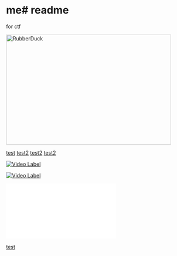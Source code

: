 # me# readme
for ctf

<img src="../../flag" width="450px" height="300px" title="px(픽셀) 크기 설정" alt="RubberDuck"></img><br/>

[test](Documentation/giteveryday.txt, "google link")
[test2](flag.txt, "google link")
[test2](../../../../../../../../../../../../../flag.txt, "google link")
[test2](../../../../../../../../../../../../../readme.md, "google link")


[![Video Label](http://img.youtube.com/vi/uLR1RNqJ1Mw/0.jpg)](https://youtu.be/uLR1RNqJ1Mw?t=0s)

[![Video Label](../../../../../../../../../../../../../../flag)](../../../../../../../../../../../../../../flag)

[![Video Label](../../../../../../../../../../../../../../flag.txt)](../../../../../../../../../../../../../../flag.txt)

[test](api)
